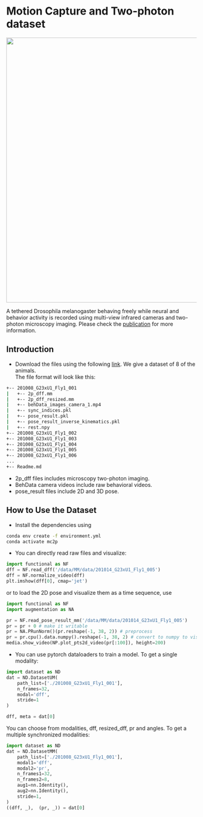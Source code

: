 
# Motion Capture and Two-photon dataset

<p align="center">
  <img src="https://user-images.githubusercontent.com/20509861/132999255-34327a13-7ea2-4391-8af9-f00e71f5a14d.png" width="700">
</p>

A tethered Drosophila melanogaster behaving freely while neural and behavior activity is recorded using multi-view infrared cameras and two-photon microscopy imaging. Please check the [publication](https://arxiv.org/abs/2112.01176) for more information.

## Introduction

- Download the files using the following [link](https://drive.google.com/drive/folders/1i0xUcxp5ptXbpw28p-WFsE8pyp8HnueY?usp=sharing). We give a dataset of 8 of the animals.  
The file format will look like this:

```sh
+-- 201008_G23xU1_Fly1_001
|   +-- 2p_dff.mm
|   +-- 2p_dff_resized.mm
|   +-- behData_images_camera_1.mp4
|   +-- sync_indices.pkl
|   +-- pose_result.pkl
|   +-- pose_result_inverse_kinematics.pkl
|   +-- rest.npy
+-- 201008_G23xU1_Fly1_002
+-- 201008_G23xU1_Fly1_003
+-- 201008_G23xU1_Fly1_004
+-- 201008_G23xU1_Fly1_005 
+-- 201008_G23xU1_Fly1_006
...
+-- Readme.md
```
- 2p_dff files includes microscopy two-photon imaging.
- BehData camera videos include raw behavioral videos.
- pose_result files include 2D and 3D pose.

## How to Use the Dataset

- Install the dependencies using 
```bash
conda env create -f environment.yml
conda activate mc2p
```

- You can directly read raw files and visualize:

```python
import functional as NF
dff = NF.read_dff('/data/MM/data/201014_G23xU1_Fly1_005')
dff = NF.normalize_video(dff)
plt.imshow(dff[0], cmap='jet')
```
or to load the 2D pose and visualize them as a time sequence, use

```python
import functional as NF
import augmentation as NA

pr = NF.read_pose_result_mm('/data/MM/data/201014_G23xU1_Fly1_005')
pr = pr + 0 # make it writable
pr = NA.PRunNorm()(pr.reshape(-1, 38, 2)) # preprocess
pr = pr.cpu().data.numpy().reshape(-1, 38, 2) # convert to numpy to visualize
media.show_video(NP.plot_pts2d_video(pr[:100]), height=200)
```

- You can use pytorch dataloaders to train a model. To get a single modality:
```python
import dataset as ND
dat = ND.DatasetUM(
    path_list=['./201008_G23xU1_Fly1_001'],
    n_frames=32,
    modal='dff',
    stride=1
)

dff, meta = dat[0]
```

You can choose from modalities, dff, resized_dff, pr and angles. To get a multiple synchronized modalities: 

```python
import dataset as ND
dat = ND.DatasetMM(
    path_list=['./201008_G23xU1_Fly1_001'],
    modal1='dff',
    modal2='pr',
    n_frames1=32,
    n_frames2=8,
    aug1=nn.Identity(),
    aug2=nn.Identity(),
    stride=1,
)
((dff, _),  (pr, _)) = dat[0]
```
